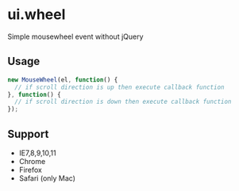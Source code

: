 # ui.wheel
Simple mousewheel event without jQuery

## Usage
```javascript
new MouseWheel(el, function() {
  // if scroll direction is up then execute callback function
}, function() {
  // if scroll direction is down then execute callback function
});
```

## Support
- IE7,8,9,10,11
- Chrome
- Firefox
- Safari (only Mac)
